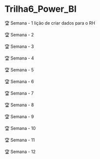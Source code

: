 # Trilha6_Power_BI

🏆 Semana - 1
lição de criar dados para o RH

🏆 Semana - 2

🏆 Semana - 3

🏆 Semana - 4

🏆 Semana - 5

🏆 Semana - 6

🏆 Semana - 7

🏆 Semana - 8

🏆 Semana - 9

🏆 Semana - 10

🏆 Semana - 11

🏆 Semana - 12
